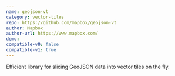 ```yaml
---
name: geojson-vt
category: vector-tiles
repo: https://github.com/mapbox/geojson-vt
author: Mapbox
author-url: https://www.mapbox.com/
demo: 
compatible-v0: false
compatible-v1: true
---
```


Efficient library for slicing GeoJSON data into vector tiles on the fly.
